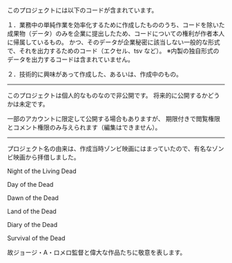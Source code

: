 このプロジェクトには以下のコードが含まれています。

１．業務中の単純作業を効率化するために作成したもののうち、コードを除いた成果物（データ）のみを企業に提出したため、コードについての権利が作者本人に帰属しているもの。
かつ、そのデータが企業秘密に該当しない一般的な形式で、それを出力するためのコード（エクセル、tsv など）。
※内製の独自形式のデータを出力するコードは含まれていません。

２．技術的に興味があって作成した、あるいは、作成中のもの。

-----------------------------

このプロジェクトは個人的なものなので非公開です。
将来的に公開するかどうかは未定です。

一部のアカウントに限定して公開する場合もありますが、
期限付きで閲覧権限とコメント権限のみ与えられます（編集はできません）。

-----------------------------

プロジェクト名の由来は、作成当時ゾンビ映画にはまっていたので、有名なゾンビ映画から拝借しました。

Night of the Living Dead

Day of the Dead

Dawn of the Dead

Land of the Dead

Diary of the Dead

Survival of the Dead

故ジョージ・A・ロメロ監督と偉大な作品たちに敬意を表します。
